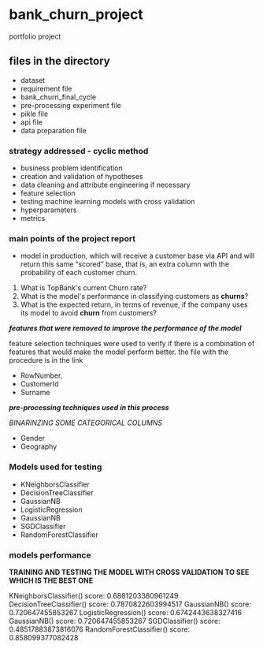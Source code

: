 # bank_churn_project
portfolio project

## files in the directory
- dataset
- requirement file
- bank_churn_final_cycle
- pre-processing experiment file
- pikle file
- api file
- data preparation file

### strategy addressed - cyclic method
- business problem identification
- creation and validation of hypotheses
- data cleaning and attribute engineering if necessary
- feature selection
- testing machine learning models with cross validation
- hyperparameters
- metrics

### main points of the project report
- model in production, which will receive a customer base via API and will return this same “scored” base, that is, an extra column with the probability of each customer churn.

1. What is TopBank's current Churn rate?
2. What is the model's performance in classifying customers as **churns**?
3. What is the expected return, in terms of revenue, if the company uses its model to avoid **churn** from customers?

***features that were removed to improve the performance of the model***

feature selection techniques were used to verify if there is a combination of features that would make the model perform better. the file with the procedure is in the link
- RowNumber,
- CustomerId 
- Surname

***pre-processing techniques used in this process***

*BINARINZING SOME CATEGORICAL COLUMNS*
- Gender
- Geography

### Models used for testing
- KNeighborsClassifier
- DecisionTreeClassifier
- GaussianNB
- LogisticRegression
- GaussianNB
- SGDClassifier
- RandomForestClassifier

### models performance

**TRAINING AND TESTING THE MODEL WITH CROSS VALIDATION TO SEE WHICH IS THE BEST ONE**

KNeighborsClassifier() score: 0.6881203380961249
DecisionTreeClassifier() score: 0.7870822603994517
GaussianNB() score: 0.720647455853267
LogisticRegression() score: 0.6742443638327416
GaussianNB() score: 0.720647455853267
SGDClassifier() score: 0.48517883873816076
RandomForestClassifier() score: 0.858099377082428

